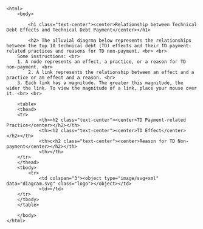 	
	
	<html>
		<body>
	      
    		<h1 class="text-center"><center>Relationship between Technical Debt Effects and Technical Debt Payment</center></h1>
		
    		<h2> The alluvial diagrma below represents the relationships between the top 10 technical debt (TD) effects and their TD payment-related practices and reasons for TD non-payment. <br> <br>
		Some instructions: <br>
		1. A node represents an effect, a practice, or a reason for TD non-payment. <br>
    		2. A link represents the relationship between an effect and a practice or an effect and a reason. <br>
		3. Each link has a magnitude. The greater this magnitude, the wider the link. To view the magnitude of a link, place your mouse over it. <br> <br>
		
		<table>
		<thead>
  		<tr>
    			<th><h2 class="text-center"><center>TD Payment-related Practice</center></h2></th>
    			<th><h2 class="text-center"><center>TD Effect</center></h2></th>
    			<th>c<h2 class="text-center"><center>Reason for TD Non-payment</center></h2></th>
    			<th></th>
  		</tr>
		</thead>
		<tbody>
  			<tr>
    			<td colspan="3"><object type="image/svg+xml" data="diagram.svg" class="logo"></object></td>
    			<td></td>
  		</tr>
		</tbody>
		</table>
	
		</body>
	</html>
